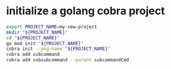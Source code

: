# initialize a golang cobra project
```sh
export PROJECT_NAME=my-new-project
mkdir "${PROJECT_NAME}"
cd "${PROJECT_NAME}"
go mod init "${PROJECT_NAME}"
cobra init --pkg-name "${PROJECT_NAME}"
cobra add subcommand
cobra add subsubcommand --parent subcommandCmd
```
